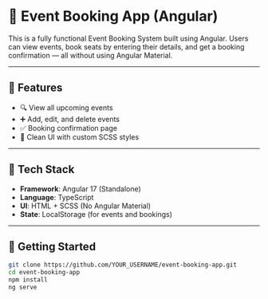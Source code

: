 # 🎫 Event Booking App (Angular)

This is a fully functional Event Booking System built using Angular. Users can view events, book seats by entering their details, and get a booking confirmation — all without using Angular Material.

---

## 📌 Features

- 🔍 View all upcoming events
- ➕ Add, edit, and delete events
- ✅ Booking confirmation page
- 🎨 Clean UI with custom SCSS styles

---

## 🧰 Tech Stack

- **Framework**: Angular 17 (Standalone)
- **Language**: TypeScript
- **UI**: HTML + SCSS (No Angular Material)
- **State**: LocalStorage (for events and bookings)

---

## 🚀 Getting Started

```bash
git clone https://github.com/YOUR_USERNAME/event-booking-app.git
cd event-booking-app
npm install
ng serve
